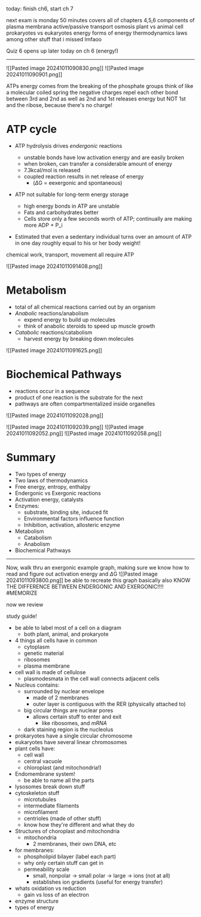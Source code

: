 today:
finish ch6, start ch 7

next exam is monday
50 minutes
covers all of chapters 4,5,6
	components of plasma membrana
	active/passive transport
	osmosis
	plant vs animal cell
	prokaryotes vs eukaryotes
	energy
		forms of energy
		thermodynamics laws
	among other stuff that i missed lmfaoo

Quiz 6 opens up later today
	on ch 6 (energy!)

---------------

![[Pasted image 20241011090830.png]]
![[Pasted image 20241011090901.png]]

ATPs energy comes from the breaking of the phosphate groups
	think of like a molecular coiled spring
	the negative charges repel each other
	bond between 3rd and 2nd as well as 2nd and 1st releases energy
		but NOT 1st and the ribose, because there's no charge!

# ATP cycle
- ATP hydrolysis drives *endergonic* reactions
	- unstable bonds have low activation energy and are easily broken
	- when broken, can transfer a considerable amount of energy
	- 7.3kcal/mol is released
	- coupled reaction results in net release of energy
		- ($\Delta$G = eexergonic and spontaneous)

- ATP not suitable for long-term energy storage
	- high energy bonds in ATP are unstable
	- Fats and carbohydrates better
	- Cells store only a few seconds worth of ATP; continually are making more ADP + P_i
- Estimated that even a sedentary individual turns over an amount of ATP in one day roughly equal to his or her body weight!

chemical work,
transport,
movement all require ATP

![[Pasted image 20241011091408.png]]

# Metabolism
- total of all chemical reactions carried out by an organism
- *Anabolic* reactions/anabolism
	- expend energy to build up molecules
	- think of anabolic steroids to speed up muscle growth
- *Catabolic* reactions/catabolism
	- harvest energy by breaking down molecules

![[Pasted image 20241011091625.png]]

# Biochemical Pathways
- reactions occur in a sequence
- product of one reaction is the substrate for the next
- pathways are often compartmentalized inside organelles


![[Pasted image 20241011092028.png]]

![[Pasted image 20241011092039.png]]
![[Pasted image 20241011092052.png]]
![[Pasted image 20241011092058.png]]

# Summary
- Two types of energy
- Two laws of thermodynamics
- Free energy, entropy, enthalpy
- Endergonic vs Exergonic reactions
- Activation energy, catalysts
- Enzymes:
	- substrate, binding site, induced fit
	- Environmental factors influence function
	- Inhibition, activation, allosteric enzyme
- Metabolism
	- Catabolism
	- Anabolism
- Biochemical Pathways

----

Now, walk thru an exergonic example graph, making sure we know how to read and figure out activation energy and $\Delta$G
![[Pasted image 20241011093800.png]]
be able to recreate this graph basically
also KNOW THE DIFFERENCE BETWEEN ENDERGONIC AND EXERGONIC!!!! #MEMORIZE 

now we review

study guide!
- be able to label most of a cell on a diagram
	- both plant, animal, and prokaryote
- 4 things all cells have in common
	- cytoplasm
	- genetic material
	- ribosomes
	- plasma membrane
- cell wall is made of cellulose
	- plasmodesmata in the cell wall connects adjacent cells
- Nucleus contains:
	- surrounded by nuclear envelope
		- made of 2 membranes
		- outer layer is contiguous with the RER (physically attached to)
	- big circular things are nuclear pores
		- allows certain stuff to enter and exit
			- like ribosomes, and *mRNA*
	- dark staining region is the nucleolus
- prokaryotes have a single circular chromosome
- eukaryotes have several linear chromosomes
- plant cells have:
	- cell wall
	- central vacuole
	- chloroplast (and mitochondria!)
- Endomembrane system!
	- be able to name all the parts
- lysosomes break down stuff
- cytoskeleton stuff
	- microtubules
	- intermediate filaments
	- microfilament
	- centrioles (made of other stuff)
	- know how they're different and what they do
- Structures of choroplast and mitochondria
	- mitochondria
		- 2 membranes, their own DNA, etc
- for membranes:
	- phospholipid bilayer (label each part)
	- why only certain stuff can get in
	- permeability scale
		- small, nonpolar -> small polar -> large -> ions (not at all)
		- establishes ion gradients (useful for energy transfer)
- whats oxidation vs reduction
	- gain vs loss of an electron
- enzyme structure
- types of energy